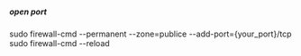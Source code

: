 ##### open port
sudo firewall-cmd --permanent --zone=publice --add-port={your_port}/tcp
sudo firewall-cmd --reload